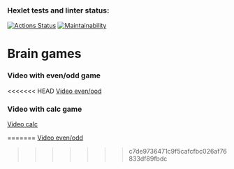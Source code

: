### Hexlet tests and linter status:
[![Actions Status](https://github.com/verafadeeva/java-project-61/workflows/hexlet-check/badge.svg)](https://github.com/verafadeeva/java-project-61/actions) [![Maintainability](https://api.codeclimate.com/v1/badges/7d12fe38dd53af024b30/maintainability)](https://codeclimate.com/github/verafadeeva/java-project-61/maintainability)

# Brain games

### Video with even/odd game
<<<<<<< HEAD
[Video even/ood](https://asciinema.org/a/i0efaVcVyrXVSodiXaGju33Q4)

### Video with calc game
[Video calc](https://asciinema.org/a/6a3SXe7taSYgXpouf67MyrlLo)

=======
[Video even/odd](https://asciinema.org/a/i0efaVcVyrXVSodiXaGju33Q4)
>>>>>>> c7de9736471c9f5cafcfbc026af76833df89fbdc
